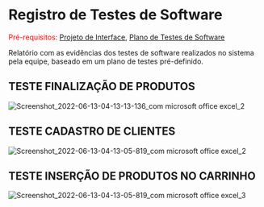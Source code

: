 # Registro de Testes de Software

<span style="color:red">Pré-requisitos: <a href="3-Projeto de Interface.md"> Projeto de Interface</a></span>, <a href="8-Plano de Testes de Software.md"> Plano de Testes de Software</a>

Relatório com as evidências dos testes de software realizados no sistema pela equipe, baseado em um plano de testes pré-definido.

##  TESTE FINALIZAÇÃO DE PRODUTOS

![Screenshot_2022-06-13-04-13-13-136_com microsoft office excel_2](https://user-images.githubusercontent.com/80737152/173307021-9991977d-7c72-4e6f-b698-e1b2fb827f50.jpg)

##  TESTE CADASTRO DE CLIENTES

![Screenshot_2022-06-13-04-13-05-819_com microsoft office excel_2](https://user-images.githubusercontent.com/80737152/173307114-c6c3a420-6b74-4ad7-a49c-b32807276935.jpg)

##  TESTE INSERÇÃO DE PRODUTOS NO CARRINHO

![Screenshot_2022-06-13-04-13-05-819_com microsoft office excel_3](https://user-images.githubusercontent.com/80737152/173307256-70f9ff98-8448-4924-b514-cb6151577c41.jpg)
